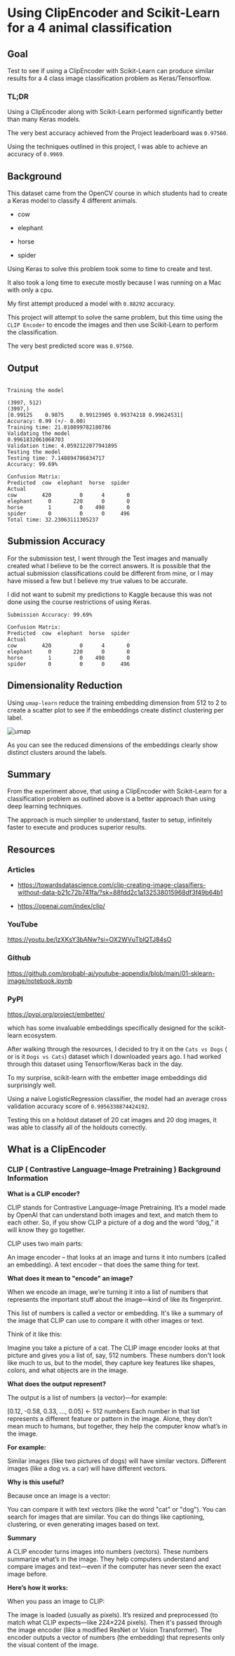 # Using ClipEncoder and Scikit-Learn for a 4 animal classification 

## Goal

Test to see if using a ClipEncoder with Scikit-Learn can produce similar results for a 4 class image classification problem as Keras/Tensorflow.

### TL;DR

Using a ClipEncoder along with Scikit-Learn performed significantly better than many Keras models.

The very best accuracy achieved from the Project leaderboard was `0.97560`.

Using the techniques outlined in this project, I was able to achieve  an accuracy of `0.9969`.

## Background

This dataset came from the OpenCV course in which students had to create a Keras model to classify 4 different animals.

* cow

* elephant

* horse

* spider

Using Keras to solve this problem took some to time to create and test.  

It also took a long time to execute mostly because I was running on a Mac with only  a cpu.

My first attempt produced a model with `0.88292` accuracy.  

This project will attempt to solve the same problem, but this time using the `CLIP Encoder` to encode the images and then use Scikit-Learn to perform the classification.

The very best predicted score was `0.97560`.


## Output

```text

Training the model

(3997, 512)
(3997,)
[0.99125    0.9875     0.99123905 0.99374218 0.99624531]
Accuracy: 0.99 (+/- 0.00)
Training time: 21.010899782180786
Validating the model
0.9961832061068703
Validation time: 4.0592122077941895
Testing the model
Testing time: 7.148894786834717
Accuracy: 99.69%

Confusion Matrix:
Predicted  cow  elephant  horse  spider
Actual                                 
cow        420         0      4       0
elephant     0       220      0       0
horse        1         0    498       0
spider       0         0      0     496
Total time: 32.23063111305237
```

## Submission Accuracy

For the submission test, I went through the Test images and manually created what I believe to be the correct answers. It is possible that the actual submission classifications could be different from mine, or I may have missed a few but I believe my true values to be accurate.

I did not want to submit my predictions to Kaggle because this was not done using the course restrictions of using Keras.

```text
Submission Accuracy: 99.69%

Confusion Matrix:
Predicted  cow  elephant  horse  spider
Actual                                 
cow        420         0      4       0
elephant     0       220      0       0
horse        1         0    498       0
spider       0         0      0     496

```
## Dimensionality Reduction

Using `umap-learn` reduce the training embedding dimension from 512 to 2 to create a scatter plot to see if the embeddings create distinct clustering per label.


![umap](./media/umap.png)

As you can see the reduced dimensions of the embeddings clearly show distinct clusters around the labels.


## Summary

From the experiment above, that using a ClipEncoder with Scikit-Learn for a classification problem as outlined above is a better approach than using deep learning techniques.

The approach is much simplier to understand, faster to setup, infinitely faster to execute and produces superior results.

## Resources

### Articles

* https://towardsdatascience.com/clip-creating-image-classifiers-without-data-b21c72b741fa/?sk=88fdd2c1a132538015968df3f49b64b1

* https://openai.com/index/clip/

### YouTube

https://youtu.be/lzXKsY3bANw?si=OX2WVuTblQTJ84sO

### Github

https://github.com/probabl-ai/youtube-appendix/blob/main/01-sklearn-image/notebook.ipynb

### PyPI

https://pypi.org/project/embetter/

which has some invaluable embeddings specifically designed for the scikit-learn ecosystem.

After walking through the resources, I decided to try it on the `Cats vs Dogs` ( or is it `Dogs vs Cats`) dataset which I downloaded years ago.  I had worked through this dataset using Tensorflow/Keras back in the day.

To my surprise, scikit-learn with the embetter image embeddings did surprisingly well.

Using a naive LogisticRegression classifier, the model had an average cross validation accuracy score of `0.9956338874424192`.

Testing this on a holdout dataset of 20 cat images and 20 dog images, it was able to classify all of the holdouts correctly.

## What is a ClipEncoder

### CLIP ( Contrastive Language–Image Pretraining ) Background Information

**What is a CLIP encoder?**

CLIP stands for Contrastive Language–Image Pretraining. It’s a model made by OpenAI that can understand both images and text, and match them to each other. So, if you show CLIP a picture of a dog and the word “dog,” it will know they go together.

CLIP uses two main parts:

An image encoder – that looks at an image and turns it into numbers (called an embedding).
A text encoder – that does the same thing for text.

**What does it mean to "encode" an image?**

When we encode an image, we’re turning it into a list of numbers that represents the important stuff about the image—kind of like its fingerprint.

This list of numbers is called a vector or embedding. It's like a summary of the image that CLIP can use to compare it with other images or text.

Think of it like this:

Imagine you take a picture of a cat.
The CLIP image encoder looks at that picture and gives you a list of, say, 512 numbers.
These numbers don't look like much to us, but to the model, they capture key features like shapes, colors, and what objects are in the image.

**What does the output represent?**

The output is a list of numbers (a vector)—for example:

[0.12, -0.58, 0.33, ..., 0.05]  ← 512 numbers
Each number in that list represents a different feature or pattern in the image. Alone, they don’t mean much to humans, but together, they help the computer know what’s in the image.

**For example:**

Similar images (like two pictures of dogs) will have similar vectors.
Different images (like a dog vs. a car) will have different vectors.

**Why is this useful?**

Because once an image is a vector:

You can compare it with text vectors (like the word "cat" or "dog").
You can search for images that are similar.
You can do things like captioning, clustering, or even generating images based on text.

**Summary**

A CLIP encoder turns images into numbers (vectors).
These numbers summarize what’s in the image.
They help computers understand and compare images and text—even if the computer has never seen the exact image before.


**Here’s how it works:**

When you pass an image to CLIP:

The image is loaded (usually as pixels).
It’s resized and preprocessed (to match what CLIP expects—like 224×224 pixels).
Then it's passed through the image encoder (like a modified ResNet or Vision Transformer).
The encoder outputs a vector of numbers (the embedding) that represents only the visual content of the image.




